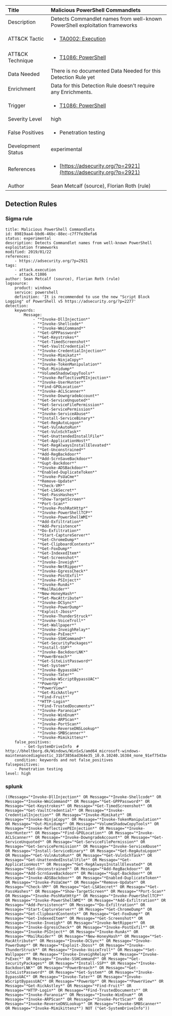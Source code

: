 | Title                | Malicious PowerShell Commandlets                                                                                                                                                 |
|:---------------------|:------------------------------------------------------------------------------------------------------------------------------------------------------------|
| Description          | Detects Commandlet names from well-known PowerShell exploitation frameworks                                                                                                                                           |
| ATT&amp;CK Tactic    |  <ul><li>[TA0002: Execution](https://attack.mitre.org/tactics/TA0002)</li></ul>  |
| ATT&amp;CK Technique | <ul><li>[T1086: PowerShell](https://attack.mitre.org/techniques/T1086)</li></ul>  |
| Data Needed          |  There is no documented Data Needed for this Detection Rule yet  |
| Enrichment           |  Data for this Detection Rule doesn't require any Enrichments.  |
| Trigger              | <ul><li>[T1086: PowerShell](../Triggers/T1086.md)</li></ul>  |
| Severity Level       | high |
| False Positives      | <ul><li>Penetration testing</li></ul>  |
| Development Status   | experimental |
| References           | <ul><li>[https://adsecurity.org/?p=2921](https://adsecurity.org/?p=2921)</li></ul>  |
| Author               | Sean Metcalf (source), Florian Roth (rule) |


## Detection Rules

### Sigma rule

```
title: Malicious PowerShell Commandlets
id: 89819aa4-bbd6-46bc-88ec-c7f7fe30efa6
status: experimental
description: Detects Commandlet names from well-known PowerShell exploitation frameworks
modified: 2019/01/22
references:
    - https://adsecurity.org/?p=2921
tags:
    - attack.execution
    - attack.t1086
author: Sean Metcalf (source), Florian Roth (rule)
logsource:
    product: windows
    service: powershell
    definition: 'It is recommended to use the new "Script Block Logging" of PowerShell v5 https://adsecurity.org/?p=2277'
detection:
    keywords:
        Message:
            - "*Invoke-DllInjection*"
            - "*Invoke-Shellcode*"
            - "*Invoke-WmiCommand*"
            - "*Get-GPPPassword*"
            - "*Get-Keystrokes*"
            - "*Get-TimedScreenshot*"
            - "*Get-VaultCredential*"
            - "*Invoke-CredentialInjection*"
            - "*Invoke-Mimikatz*"
            - "*Invoke-NinjaCopy*"
            - "*Invoke-TokenManipulation*"
            - "*Out-Minidump*"
            - "*VolumeShadowCopyTools*"
            - "*Invoke-ReflectivePEInjection*"
            - "*Invoke-UserHunter*"
            - "*Find-GPOLocation*"
            - "*Invoke-ACLScanner*"
            - "*Invoke-DowngradeAccount*"
            - "*Get-ServiceUnquoted*"
            - "*Get-ServiceFilePermission*"
            - "*Get-ServicePermission*"
            - "*Invoke-ServiceAbuse*"
            - "*Install-ServiceBinary*"
            - "*Get-RegAutoLogon*"
            - "*Get-VulnAutoRun*"
            - "*Get-VulnSchTask*"
            - "*Get-UnattendedInstallFile*"
            - "*Get-ApplicationHost*"
            - "*Get-RegAlwaysInstallElevated*"
            - "*Get-Unconstrained*"
            - "*Add-RegBackdoor*"
            - "*Add-ScrnSaveBackdoor*"
            - "*Gupt-Backdoor*"
            - "*Invoke-ADSBackdoor*"
            - "*Enabled-DuplicateToken*"
            - "*Invoke-PsUaCme*"
            - "*Remove-Update*"
            - "*Check-VM*"
            - "*Get-LSASecret*"
            - "*Get-PassHashes*"
            - "*Show-TargetScreen*"
            - "*Port-Scan*"
            - "*Invoke-PoshRatHttp*"
            - "*Invoke-PowerShellTCP*"
            - "*Invoke-PowerShellWMI*"
            - "*Add-Exfiltration*"
            - "*Add-Persistence*"
            - "*Do-Exfiltration*"
            - "*Start-CaptureServer*"
            - "*Get-ChromeDump*"
            - "*Get-ClipboardContents*"
            - "*Get-FoxDump*"
            - "*Get-IndexedItem*"
            - "*Get-Screenshot*"
            - "*Invoke-Inveigh*"
            - "*Invoke-NetRipper*"
            - "*Invoke-EgressCheck*"
            - "*Invoke-PostExfil*"
            - "*Invoke-PSInject*"
            - "*Invoke-RunAs*"
            - "*MailRaider*"
            - "*New-HoneyHash*"
            - "*Set-MacAttribute*"
            - "*Invoke-DCSync*"
            - "*Invoke-PowerDump*"
            - "*Exploit-Jboss*"
            - "*Invoke-ThunderStruck*"
            - "*Invoke-VoiceTroll*"
            - "*Set-Wallpaper*"
            - "*Invoke-InveighRelay*"
            - "*Invoke-PsExec*"
            - "*Invoke-SSHCommand*"
            - "*Get-SecurityPackages*"
            - "*Install-SSP*"
            - "*Invoke-BackdoorLNK*"
            - "*PowerBreach*"
            - "*Get-SiteListPassword*"
            - "*Get-System*"
            - "*Invoke-BypassUAC*"
            - "*Invoke-Tater*"
            - "*Invoke-WScriptBypassUAC*"
            - "*PowerUp*"
            - "*PowerView*"
            - "*Get-RickAstley*"
            - "*Find-Fruit*"
            - "*HTTP-Login*"
            - "*Find-TrustedDocuments*"
            - "*Invoke-Paranoia*"
            - "*Invoke-WinEnum*"
            - "*Invoke-ARPScan*"
            - "*Invoke-PortScan*"
            - "*Invoke-ReverseDNSLookup*"
            - "*Invoke-SMBScanner*"
            - "*Invoke-Mimikittenz*"
    false_positives:
        - Get-SystemDriveInfo  # http://bheltborg.dk/Windows/WinSxS/amd64_microsoft-windows-maintenancediagnostic_31bf3856ad364e35_10.0.10240.16384_none_91ef7543a4514b5e/CL_Utility.ps1
    condition: keywords and not false_positives
falsepositives:
    - Penetration testing
level: high

```





### splunk
    
```
((Message="*Invoke-DllInjection*" OR Message="*Invoke-Shellcode*" OR Message="*Invoke-WmiCommand*" OR Message="*Get-GPPPassword*" OR Message="*Get-Keystrokes*" OR Message="*Get-TimedScreenshot*" OR Message="*Get-VaultCredential*" OR Message="*Invoke-CredentialInjection*" OR Message="*Invoke-Mimikatz*" OR Message="*Invoke-NinjaCopy*" OR Message="*Invoke-TokenManipulation*" OR Message="*Out-Minidump*" OR Message="*VolumeShadowCopyTools*" OR Message="*Invoke-ReflectivePEInjection*" OR Message="*Invoke-UserHunter*" OR Message="*Find-GPOLocation*" OR Message="*Invoke-ACLScanner*" OR Message="*Invoke-DowngradeAccount*" OR Message="*Get-ServiceUnquoted*" OR Message="*Get-ServiceFilePermission*" OR Message="*Get-ServicePermission*" OR Message="*Invoke-ServiceAbuse*" OR Message="*Install-ServiceBinary*" OR Message="*Get-RegAutoLogon*" OR Message="*Get-VulnAutoRun*" OR Message="*Get-VulnSchTask*" OR Message="*Get-UnattendedInstallFile*" OR Message="*Get-ApplicationHost*" OR Message="*Get-RegAlwaysInstallElevated*" OR Message="*Get-Unconstrained*" OR Message="*Add-RegBackdoor*" OR Message="*Add-ScrnSaveBackdoor*" OR Message="*Gupt-Backdoor*" OR Message="*Invoke-ADSBackdoor*" OR Message="*Enabled-DuplicateToken*" OR Message="*Invoke-PsUaCme*" OR Message="*Remove-Update*" OR Message="*Check-VM*" OR Message="*Get-LSASecret*" OR Message="*Get-PassHashes*" OR Message="*Show-TargetScreen*" OR Message="*Port-Scan*" OR Message="*Invoke-PoshRatHttp*" OR Message="*Invoke-PowerShellTCP*" OR Message="*Invoke-PowerShellWMI*" OR Message="*Add-Exfiltration*" OR Message="*Add-Persistence*" OR Message="*Do-Exfiltration*" OR Message="*Start-CaptureServer*" OR Message="*Get-ChromeDump*" OR Message="*Get-ClipboardContents*" OR Message="*Get-FoxDump*" OR Message="*Get-IndexedItem*" OR Message="*Get-Screenshot*" OR Message="*Invoke-Inveigh*" OR Message="*Invoke-NetRipper*" OR Message="*Invoke-EgressCheck*" OR Message="*Invoke-PostExfil*" OR Message="*Invoke-PSInject*" OR Message="*Invoke-RunAs*" OR Message="*MailRaider*" OR Message="*New-HoneyHash*" OR Message="*Set-MacAttribute*" OR Message="*Invoke-DCSync*" OR Message="*Invoke-PowerDump*" OR Message="*Exploit-Jboss*" OR Message="*Invoke-ThunderStruck*" OR Message="*Invoke-VoiceTroll*" OR Message="*Set-Wallpaper*" OR Message="*Invoke-InveighRelay*" OR Message="*Invoke-PsExec*" OR Message="*Invoke-SSHCommand*" OR Message="*Get-SecurityPackages*" OR Message="*Install-SSP*" OR Message="*Invoke-BackdoorLNK*" OR Message="*PowerBreach*" OR Message="*Get-SiteListPassword*" OR Message="*Get-System*" OR Message="*Invoke-BypassUAC*" OR Message="*Invoke-Tater*" OR Message="*Invoke-WScriptBypassUAC*" OR Message="*PowerUp*" OR Message="*PowerView*" OR Message="*Get-RickAstley*" OR Message="*Find-Fruit*" OR Message="*HTTP-Login*" OR Message="*Find-TrustedDocuments*" OR Message="*Invoke-Paranoia*" OR Message="*Invoke-WinEnum*" OR Message="*Invoke-ARPScan*" OR Message="*Invoke-PortScan*" OR Message="*Invoke-ReverseDNSLookup*" OR Message="*Invoke-SMBScanner*" OR Message="*Invoke-Mimikittenz*") NOT ("Get-SystemDriveInfo"))
```



